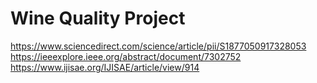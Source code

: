 # Wine Quality Project

https://www.sciencedirect.com/science/article/pii/S1877050917328053
https://ieeexplore.ieee.org/abstract/document/7302752
https://www.ijisae.org/IJISAE/article/view/914
